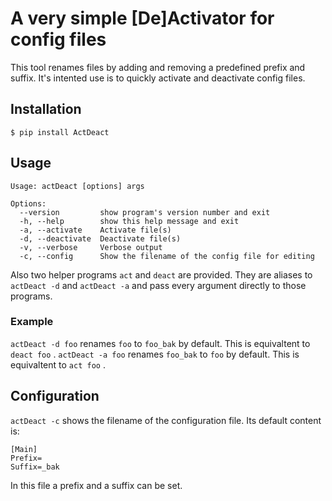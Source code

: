 # A very simple [De]Activator for config files

This tool renames files by adding and removing a predefined prefix and suffix. It's intented use is to quickly activate and deactivate config files. 
## Installation 
```
$ pip install ActDeact
```
## Usage
```
Usage: actDeact [options] args

Options:
  --version         show program's version number and exit
  -h, --help        show this help message and exit
  -a, --activate    Activate file(s)
  -d, --deactivate  Deactivate file(s)
  -v, --verbose     Verbose output
  -c, --config      Show the filename of the config file for editing
```
Also two helper programs `act` and `deact` are provided. They are aliases to `actDeact -d` and `actDeact -a` and pass every argument directly to those programs. 
### Example
`actDeact -d foo` renames `foo` to `foo_bak` by default. This is equivaltent to `deact foo` .
`actDeact -a foo` renames `foo_bak` to `foo` by default. This is equivaltent to `act foo` .

## Configuration 
`actDeact -c` shows the filename of the configuration file. Its default content is:
```
[Main]
Prefix=
Suffix=_bak
```
In this file a prefix and a suffix can be set. 


